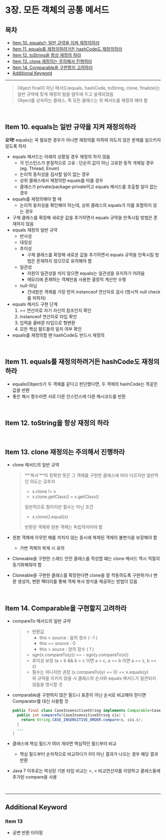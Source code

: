 # 3장. 모든 객체의 공통 메서드

## 목차

- [Item 10. equals는 일반 규약을 지켜 재정의하라](#Item-10-equals는-일반-규약을-지켜-재정의하라)
- [Item 11. equals를 재정의하려거든 hashCode도 재정의하라](#Item-11-equals를-재정의하려거든-hashCode도-재정의하라)
- [Item 12. toString을 항상 재정의 하라](#Item-12-toString을-항상-재정의-하라)
- [Item 13. clone 재정의는 주의해서 진행하라](#Item-13-clone-재정의는-주의해서-진행하라)
- [Item 14. Comparable을 구현할지 고려하라](#Item-14-Comparable을-구현할지-고려하라)
- [Additional Keyword](#Additional-Keyword)

---

> Object final이 아닌 메서드(equals, hashCode, toString, clone, finalize)는 일반 규약에 맞게 재정의 됨을 염두에 두고 설계되었음   
> Object를 상속하는 클래스, 즉 모든 클래스는 위 메서드를 재정의 해야 함

<br>

## Item 10. equals는 일반 규약을 지켜 재정의하라

**요약!** equals는 꼭 필요한 경우가 아니면 재정의를 피하여 의도치 않은 문제를 일으키지 않도록 하자

* equals 메서드는 아래의 상황일 경우 재정의 하지 않음
  * 각 인스턴스가 본질적으로 고유 : 단순히 값이 아닌 고유한 동작 개체일 경우 (eg. Thread, Enum)
  * 논리적 동치성을 검사할 일이 없는 경우
  * 상위 클래스에서 재정의한 equals를 따를 경우
  * 클래스가 private/package-private이고 equals 메서드를 호출할 일이 없는 경우
* equals를 재정의해야 할 때
  * 논리적 동치성을 확인해야 하는데, 상위 클래스의 equals가 이를 포함하지 않는 경우
* 구체 클래스를 확장해 새로운 값을 추가하면서 equals 규약을 만족시킬 방법은 존재하지 않음
* equals 재정의 일반 규약
  * 반사성
  * 대칭성
  * 추이성
    * 구체 클래스를 확장해 새로운 값을 추가하면서 equals 규약을 만족시킬 방법은 존재하지 않으므로 유의해야 함
  * 일관성
    * 자원이 일관성을 띄지 않으면 equals는 일관성을 유지하기 어려움
    * 메모리에 존재하는 객체만을 사용한 결정적 계산만 수행
  * null-아님
    * 건네받은 객체를 가장 먼저 instanceof 연산자로 검사 (명시적 null check를 피하자)
* equals 메서드 구현 단계
  1. == 연산자로 자기 자신의 참조인지 확인
  2. instanceof 연산자로 타입 확인
  3. 입력을 올바른 타입으로 형변환
  4. 모든 핵심 필드들의 일치 여부 확인
* equals를 재정의할 땐 hashCode도 반드시 재정의

<br>

## Item 11. equals를 재정의하려거든 hashCode도 재정의하라

* equals(Object)가 두 객체를 같다고 판단했다면, 두 객체의 hashCode는 똑같은 값을 반환
* 좋은 해시 함수라면 서로 다른 인스턴스에 다른 해시코드를 반환

<br>

## Item 12. toString을 항상 재정의 하라

<br>

## Item 13. clone 재정의는 주의해서 진행하라

* clone 메서드의 일반 규약

  > **'복사'**의 정확한 뜻은 그 객체를 구현한 클래스에 따라 다르지만 일반적인 의도는 갖추자 
  >
  > * x.clone != x
  > * x.clone.getClass() = x.getClass()
  >
  > 일반적으로 참이지만 필수는 아닌 조건
  >
  > * x.clone().equal(x)
  >
  > 반환된 객체와 원본 객체는 독립적이어야 함

* 원본 객체에 아무런 해를 끼치지 않는 동시에 복제된 객체의 불변식을 보장해야 함

  * 가변 객체의 복제 시 유의

* Cloneable을 구현한 스레드 안전 클래스를 작성할 떄는 clone 메서드 역시 적절히 동기화해줘야 함

* Cloneable을 구현한 클래스를 확장한다면 clone을 잘 작동하도록 구현하거나 변환 생성자, 변환 팩터리를 통해 객체 복사 방식을 제공하는 방법이 있음

<br>

## Item 14. Comparable을 구현할지 고려하라

* compareTo 메서드의 일반 규약  

  > * 반환값 
  >   * this < source : 음의 정수 ( -1 )
  >   * this == source : 0
  >   * this > souce : 양의 정수 ( 1 )
  > * sgn(x.compareTo(y)) == - sgn(y.compareTo(x))
  > * 추이성 보장 (a > b && b > c 이면 a > c, a == b 이면 a == z, b == z)
  > * 필수는 아니지만 권장 (x.compareTo(y) == 0) == x.equals(y)  
  >   위 규약을 지키지 않을 시 클래스의 순서와 equals 메서드가 일관되지 않음을 명시할 것

* comparable을 구현하지 않은 필드나 표준이 아닌 순서로 비교해야 한다면 Comparator를 대신 사용할 것

  ```java
  public final class CaseInsensitiveString implements Comparable<CaseInsensitiveString> {  // Comparable<T> 
    public int compareTo(CaseInsensitiveString cis) {
      return String.CASE_INSENSITIVE_ORDER.compare(s, cis.s);
    }
    ...
  }
  ```

* 클래스에 핵심 필드가 여러 개라면 핵심적인 필드부터 비교

  * 핵심 필드부터 순차적으로 비교하다가 0이 아닌 결과가 나오는 경우 해당 결과 반환

* Java 7 이후로는 박싱된 기본 타입 비교는 >, < 비교연산자를 지양하고 클래스들에 추가된 compare을 사용

<br>

---

## Additional Keyword

### Item 13

* 공변 반환 타이핑



